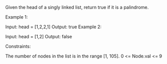 Given the head of a singly linked list, return true if it is a palindrome.

 

Example 1:


Input: head = [1,2,2,1]
Output: true
Example 2:


Input: head = [1,2]
Output: false
 

Constraints:

The number of nodes in the list is in the range [1, 105].
0 <= Node.val <= 9